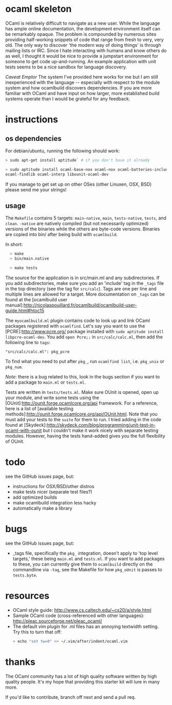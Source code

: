 ocaml skeleton
==============

OCaml is relatively difficult to navigate as a new user. While the language has
ample online documentation, the development environment itself can be remarkably
opaque. The problem is compounded by numerous sites providing half-working
snippets of code that range from fresh to very, very old. The only way to
discover 'the modern way of doing things' is through mailing lists or IRC. Since
I hate interacting with humans and know others do as well, I thought it would be
nice to provide a jumpstart environment for someone to get code up-and-running.
An example application with unit tests seems to be a nice sandbox for language
discovery.

*Caveat Emptor* The system I've provided here works for me but I am still
inexperienced with the language -- especially with respect to the module system
and how ocamlbuild discovers dependencies. If you are more familiar with OCaml
and have input on how larger, more established build systems operate than I
would be grateful for any feedback.

instructions
============

os dependencies
---------------

For debian/ubuntu, running the following should work:

```bash
> sudo apt-get install aptitude` # if you don't have it already

> sudo aptitude install ocaml-base-nox ocaml-nox ocaml-batteries-included
ocaml-findlib ocaml-interp libounit-ocaml-dev
```

If you manage to get set up on other OSes (other Linuxen, OSX, BSD) please send
me your strings!

usage
-----

The `Makefile` contains 5 targets: `main-native`, `main`, `tests-native`, `tests`, and
`clean`. `-native` are natively compiled (but not necessarily optimized)
versions of the binaries while the others are byte-code versions. Binaries are
copied into bin/ after being build with `ocamlbuild`.

In short:

```bash
  > make
  > bin/main.native

  > make tests
```

The source for the application is in src/main.ml and any subdirectories. If you
add subdirectories, make sure you add an 'include' tag in the `_tags` file in
the top directory (see the tag for `src/calc`). Tags are one per line and
multiple lines are allowed for a target. More documentation on `_tags` can be
found at the [ocamlbuild user
manual]:http://nicolaspouillard.fr/ocamlbuild/ocamlbuild-user-guide.html#htoc15

The `myocamlbuild.ml` plugin contains code to look up and link OCaml packages
registered with `ocamlfind`. Let's say you want to use the
[PCRE]:http://www.pcre.org/ package installed with `sudo aptitude install
libpcre-ocaml-dev`. You add `open Pcre;;` in `src/calc/calc.ml`, then add the
following line to `tags`:
```
"src/calc/calc.ml": pkg_pcre
```

To find what you need to put after `pkg_`, run `ocamlfind list`, i.e. `pkg_unix`
or `pkg_num`.

*Note*: there is a bug related to this, look in the bugs section if you want to
add a package to `main.ml` or `tests.ml`.

Tests are written in `tests/tests.ml`. Make sure OUnit is opened, open up your
module, and write some tests using the
[OUnit]:http://ounit.forge.ocamlcore.org/api framework. For a reference, here is
a list of [available testing
methods]:http://ounit.forge.ocamlcore.org/api/OUnit.html. Note that you must add
your tests to the `suite` for them to run. I tried adding in the code found at
[Skydeck]:http://skydeck.com/blog/programming/unit-test-in-ocaml-with-ounit but
I couldn't make it work nicely with separate testing modules. However, having
the tests hand-added gives you the full flexibility of OUnit.

todo
====

see the GitHub issues page, but:
* instructions for OSX/BSD/other distros
* make tests nicer (separate test files?)
* add optimized builds
* make ocamlbuild integration less hacky
* automatically make a library

bugs
====

see the GitHub issues page, but:
* _tags file, specifically the `pkg_` integration, doesn't apply to 'top level
  targets,' these being `main.ml` and `tests.ml`. If you want to add packages to
  these, you can currently give them to `ocamlbuild` directly on the commandline
  via `-tag`, see the Makefile for how `pkg_oUnit` is passes to `tests.byte`.

resources
=========

* OCaml style guide: http://www.cs.caltech.edu/~cs20/a/style.html
* Sample OCaml code (cross-referenced with other languages):
  http://pleac.sourceforge.net/pleac_ocaml/
* The default vim plugin for .ml files has an annoying textwidth setting. Try
  this to turn that off:
  ```bash
  > echo "set tw=0" >> ~/.vim/after/indent/ocaml.vim
  ```

thanks
======

The OCaml community has a lot of high quality software written by high quality
people. It's my hope that providing this starter kit will lure in many more.

If you'd like to contribute, branch off next and send a pull req.
